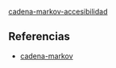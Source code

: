 [cadena-markov-accesibilidad](pdf/cadena-markov-accesibilidad.pdf)

## Referencias
- [cadena-markov](./cadena-markov.md)
